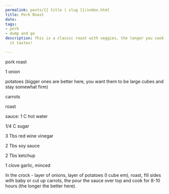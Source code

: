 ```yaml
---
permalink: posts/{{ title | slug }}/index.html
title: Pork Roast
date: 
tags:
- pork
- dump and go
description: This is a classic roast with veggies, the longer you cook it the better
  it tastes!

---
```

pork roast 

1 onion

potatoes (bigger ones are better here, you want them to be large cubes and stay somewhat firm)

carrots

roast

sauce: 1 C hot water

1/4 C sugar

3 Tbs red wine vinegar

2 Tbs soy sauce

2 Tbs ketchup

1 clove garlic, minced

In the crock - layer of onions, layer of potatoes (I cube em), roast, fill sides with baby or cut up carrots, the pour the sauce over top and cook for 8-10 hours (the longer the better here).